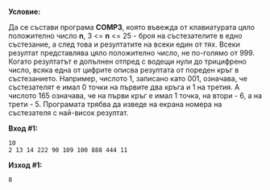 **Условие:**

Да се състави програма **COMP3**, която въвежда от клавиатурата цяло положително число **n**, 3 <= **n** <= 25 - броя на състезателите в едно състезание, а след това и резултатите на всеки един от тях. Всеки резултат представлява цяло положително число, не по-голямо от 999. Когато резултатът е допълнен отпред с водещи нули до трицифрено число, всяка една от цифрите описва резултата от пореден кръг в състезанието. Например, числото 1, записано като 001, означава, че състезателят е имал 0 точки на първите два кръга и 1 на третия. А числото 165 означава, че на първи кръг е имал 1 точка, на втори - 6, а на трети - 5. Програмата трябва да изведе на екрана номера на състезателя с най-висок резултат.

**Вход #1:**
	
	10
	2 13 14 222 90 109 100 888 444 11

**Изход #1:**

	8